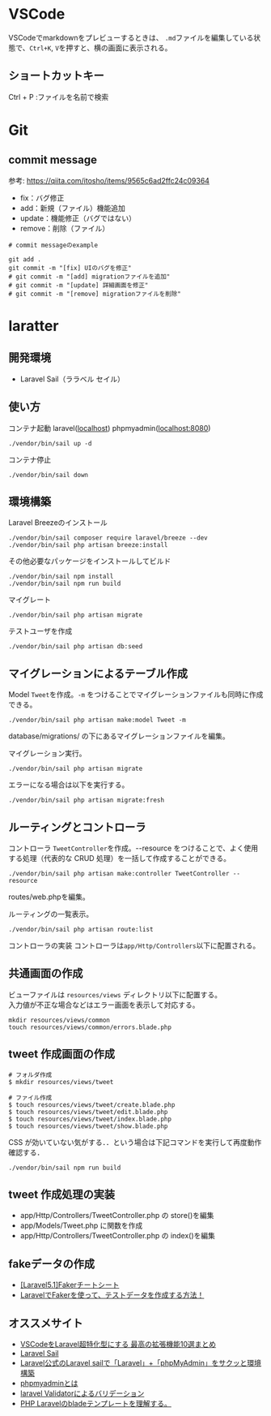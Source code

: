 # VSCode
VSCodeでmarkdownをプレビューするときは、
`.md`ファイルを編集している状態で、`Ctrl+K`, `V`を押すと、横の画面に表示される。

## ショートカットキー
Ctrl + P :ファイルを名前で検索


# Git
## commit message
参考: https://qiita.com/itosho/items/9565c6ad2ffc24c09364

- fix：バグ修正
- add：新規（ファイル）機能追加
- update：機能修正（バグではない）
- remove：削除（ファイル）

```
# commit messageのexample

git add .
git commit -m "[fix] UIのバグを修正"
# git commit -m "[add] migrationファイルを追加"
# git commit -m "[update] 詳細画面を修正"
# git commit -m "[remove] migrationファイルを削除"
```


# laratter
## 開発環境
- Laravel Sail（ララベル セイル）  


## 使い方
コンテナ起動 laravel([localhost](http://localhost/)) phpmyadmin([localhost:8080](http://localhost:8080))
```
./vendor/bin/sail up -d
```
コンテナ停止
```
./vendor/bin/sail down
```

## 環境構築
Laravel Breezeのインストール
```
./vendor/bin/sail composer require laravel/breeze --dev
./vendor/bin/sail php artisan breeze:install
```

その他必要なパッケージをインストールしてビルド
```
./vendor/bin/sail npm install
./vendor/bin/sail npm run build
```

マイグレート
```
./vendor/bin/sail php artisan migrate
```

テストユーザを作成
```
./vendor/bin/sail php artisan db:seed
```

## マイグレーションによるテーブル作成
Model ```Tweet```を作成。```-m``` をつけることでマイグレーションファイルも同時に作成できる。
```
./vendor/bin/sail php artisan make:model Tweet -m
```
database/migrations/ の下にあるマイグレーションファイルを編集。  
  
マイグレーション実行。  
```
./vendor/bin/sail php artisan migrate
```
エラーになる場合は以下を実行する。
```
./vendor/bin/sail php artisan migrate:fresh
```

## ルーティングとコントローラ
コントローラ ```TweetController```を作成。--resource をつけることで、よく使用する処理（代表的な CRUD 処理）を一括して作成することができる。
```
./vendor/bin/sail php artisan make:controller TweetController --resource
```
routes/web.phpを編集。 

ルーティングの一覧表示。
```
./vendor/bin/sail php artisan route:list
```

コントローラの実装
コントローラは```app/Http/Controllers```以下に配置される。


## 共通画面の作成
ビューファイルは ```resources/views``` ディレクトリ以下に配置する。  
入力値が不正な場合などはエラー画面を表示して対応する。  
```
mkdir resources/views/common
touch resources/views/common/errors.blade.php
```

## tweet 作成画面の作成

```
# フォルダ作成
$ mkdir resources/views/tweet

# ファイル作成
$ touch resources/views/tweet/create.blade.php
$ touch resources/views/tweet/edit.blade.php
$ touch resources/views/tweet/index.blade.php
$ touch resources/views/tweet/show.blade.php
```

CSS が効いていない気がする．．という場合は下記コマンドを実行して再度動作確認する．
```
./vendor/bin/sail npm run build
```

## tweet 作成処理の実装
- app/Http/Controllers/TweetController.php の store()を編集
- app/Models/Tweet.php に関数を作成
- app/Http/Controllers/TweetController.php の index()を編集

## fakeデータの作成
- [[Laravel5.1]Fakerチートシート](https://qiita.com/tosite0345/items/1d47961947a6770053af)
- [LaravelでFakerを使って、テストデータを作成する方法！](https://codelikes.com/laravel-faker/)


## オススメサイト
- [VSCodeをLaravel超特化型にする 最高の拡張機能10選まとめ](https://yurupro.cloud/2132/)
- [Laravel Sail](https://readouble.com/laravel/8.x/ja/sail.html#:~:text=Laravel%20Sail%E3%81%AF%E3%80%81Laravel%E3%81%AE,%E7%82%B9%E3%82%92%E6%8F%90%E4%BE%9B%E3%81%97%E3%81%BE%E3%81%99%E3%80%82)  
- [Laravel公式のLaravel sailで「Laravel」+「phpMyAdmin」をサクッと環境構築](https://qiita.com/Naaaa/items/9b9b6b05a93b8b8f3cec)  
- [phpmyadminとは](https://ja.wikipedia.org/wiki/PhpMyAdmin)  
- [laravel Validatorによるバリデーション](https://qiita.com/gone0021/items/c613ef7e006b6f5d47ce)  
- [PHP Laravelのbladeテンプレートを理解する。](https://qiita.com/shizen-shin/items/24d22265db47d7fb3c3d) 
